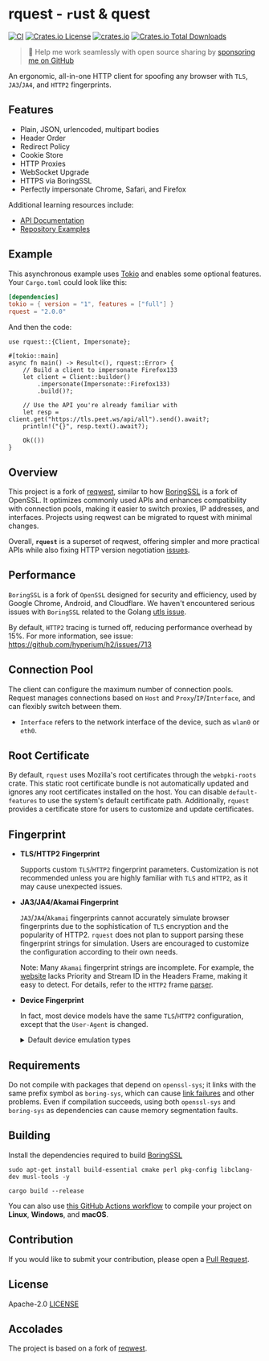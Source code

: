 # rquest - `r`ust & quest

[![CI](https://github.com/0x676e67/rquest/actions/workflows/ci.yml/badge.svg)](https://github.com/0x676e67/rquest/actions/workflows/ci.yml)
[![Crates.io License](https://img.shields.io/crates/l/rquest)](./LICENSE)
[![crates.io](https://img.shields.io/crates/v/rquest.svg)](https://crates.io/crates/rquest)
[![Crates.io Total Downloads](https://img.shields.io/crates/d/rquest)](https://crates.io/crates/rquest)

> 🚀 Help me work seamlessly with open source sharing by [sponsoring me on GitHub](https://github.com/0x676e67/0x676e67/blob/main/SPONSOR.md)

An ergonomic, all-in-one HTTP client for spoofing any browser with `TLS`, `JA3`/`JA4`, and `HTTP2` fingerprints.

## Features

- Plain, JSON, urlencoded, multipart bodies
- Header Order
- Redirect Policy
- Cookie Store
- HTTP Proxies
- WebSocket Upgrade
- HTTPS via BoringSSL
- Perfectly impersonate Chrome, Safari, and Firefox

Additional learning resources include:

- [API Documentation](https://docs.rs/rquest)
- [Repository Examples](https://github.com/0x676e67/rquest/tree/main/examples)

## Example

This asynchronous example uses [Tokio](https://tokio.rs) and enables some optional features. Your `Cargo.toml` could look like this:

```toml
[dependencies]
tokio = { version = "1", features = ["full"] }
rquest = "2.0.0"
```

And then the code:

```rust,no_run
use rquest::{Client, Impersonate};

#[tokio::main]
async fn main() -> Result<(), rquest::Error> {
    // Build a client to impersonate Firefox133
    let client = Client::builder()
        .impersonate(Impersonate::Firefox133)
        .build()?;

    // Use the API you're already familiar with
    let resp = client.get("https://tls.peet.ws/api/all").send().await?;
    println!("{}", resp.text().await?);

    Ok(())
}
```

## Overview

This project is a fork of [reqwest](https://github.com/seanmonstar/reqwest), similar to how [BoringSSL](https://github.com/cloudflare/boring) is a fork of OpenSSL. It optimizes commonly used APIs and enhances compatibility with connection pools, making it easier to switch proxies, IP addresses, and interfaces. Projects using reqwest can be migrated to rquest with minimal changes.

Overall, **`rquest`** is a superset of reqwest, offering simpler and more practical APIs while also fixing HTTP version negotiation [issues](https://github.com/seanmonstar/reqwest/issues/2116).

## Performance

`BoringSSL` is a fork of `OpenSSL` designed for security and efficiency, used by Google Chrome, Android, and Cloudflare. We haven't encountered serious issues with `BoringSSL` related to the Golang [utls issue](https://github.com/refraction-networking/utls/issues/274).

By default, `HTTP2` tracing is turned off, reducing performance overhead by 15%. For more information, see issue: <https://github.com/hyperium/h2/issues/713>

## Connection Pool

The client can configure the maximum number of connection pools. Request manages connections based on `Host` and `Proxy`/`IP`/`Interface`, and can flexibly switch between them.
- `Interface` refers to the network interface of the device, such as `wlan0` or `eth0`.

## Root Certificate

By default, `rquest` uses Mozilla's root certificates through the `webpki-roots` crate. This static root certificate bundle is not automatically updated and ignores any root certificates installed on the host. You can disable `default-features` to use the system's default certificate path. Additionally, `rquest` provides a certificate store for users to customize and update certificates.

## Fingerprint

- **TLS/HTTP2 Fingerprint**

  Supports custom `TLS`/`HTTP2` fingerprint parameters. Customization is not recommended unless you are highly familiar with `TLS` and `HTTP2`, as it may cause unexpected issues.

- **JA3/JA4/Akamai Fingerprint**

  `JA3`/`JA4`/`Akamai` fingerprints cannot accurately simulate browser fingerprints due to the sophistication of `TLS` encryption and the popularity of HTTP2. `rquest` does not plan to support parsing these fingerprint strings for simulation. Users are encouraged to customize the configuration according to their own needs.

  Note: Many `Akamai` fingerprint strings are incomplete. For example, the [website](https://tls.peet.ws/api/all) lacks Priority and Stream ID in the Headers Frame, making it easy to detect. For details, refer to the `HTTP2` frame [parser](https://github.com/0x676e67/pingly/blob/main/src/track/inspector/http2.rs).

- **Device Fingerprint**

  In fact, most device models have the same `TLS`/`HTTP2` configuration, except that the `User-Agent` is changed.

    <details>

    <summary>Default device emulation types</summary>

  - **Chrome**

    `Chrome100`，`Chrome101`，`Chrome104`，`Chrome105`，`Chrome106`，`Chrome107`，`Chrome108`，`Chrome109`，`Chrome114`，`Chrome116`，`Chrome117`，`Chrome118`，`Chrome119`，`Chrome120`，`Chrome123`，`Chrome124`，`Chrome126`，`Chrome127`，`Chrome128`，`Chrome129`，`Chrome130`，`Chrome131`

  - **Edge**

    `Edge101`，`Edge122`，`Edge127`，`Edge131`

  - **Safari**

    `SafariIos17_2`，`SafariIos17_4_1`，`SafariIos16_5`，`Safari15_3`，`Safari15_5`，`Safari15_6_1`，`Safari16`，`Safari16_5`，`Safari17_0`，`Safari17_2_1`，`Safari17_4_1`，`Safari17_5`，`Safari18`，`SafariIPad18`, `Safari18_2`, `Safari18_1_1`

  - **OkHttp**

    `OkHttp3_9`，`OkHttp3_11`，`OkHttp3_13`，`OkHttp3_14`，`OkHttp4_9`，`OkHttp4_10`，`OkHttp5`

  - **Firefox**

    `Firefox109`, `Firefox117`, `Firefox128`, `Firefox133`

    </details>

## Requirements

Do not compile with packages that depend on `openssl-sys`; it links with the same prefix symbol as `boring-sys`, which can cause [link failures](https://github.com/cloudflare/boring/issues/197) and other problems. Even if compilation succeeds, using both `openssl-sys` and `boring-sys` as dependencies can cause memory segmentation faults.

## Building

Install the dependencies required to build [BoringSSL](https://github.com/google/boringssl/blob/master/BUILDING.md#build-prerequisites)

```shell
sudo apt-get install build-essential cmake perl pkg-config libclang-dev musl-tools -y

cargo build --release
```

You can also use [this GitHub Actions workflow](https://github.com/0x676e67/rquest/blob/main/.github/compilation-guide/build.yml) to compile your project on **Linux**, **Windows**, and **macOS**.

## Contribution

If you would like to submit your contribution, please open a [Pull Request](https://github.com/0x676e67/rquest/pulls).

## License

Apache-2.0 [LICENSE](LICENSE)

## Accolades

The project is based on a fork of [reqwest](https://github.com/seanmonstar/reqwest).
